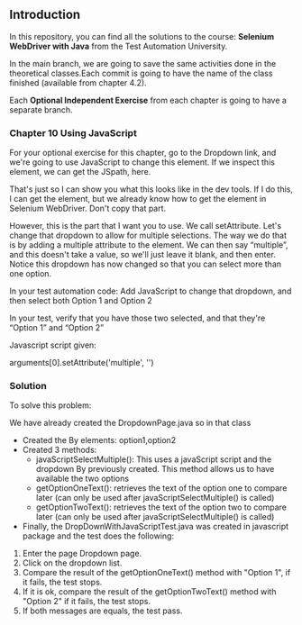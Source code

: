 ## Introduction 

In this repository, you can find all the solutions to the
course: **Selenium WebDriver with Java** from the Test
Automation University. 

In the main branch, we are going to save the same activities
done in the theoretical classes.Each commit is going to have
the name of the class finished (available from chapter 4.2).

Each **Optional Independent Exercise** from each chapter is going to 
have a separate branch.

### Chapter 10 Using JavaScript
For your optional exercise for this chapter,
go to the Dropdown link, and we're going to use JavaScript to change this element.
If we inspect this element, we can get the JSpath, here.


That's just so I can show you what this looks like in the dev tools. If I do this, 
I can get the element, but we already know how to get the element in Selenium WebDriver.
Don't copy that part.

However, this is the part that I want you to use.
We call setAttribute.
Let's change that dropdown to allow for multiple selections. The way we do that is by adding a multiple attribute to the element.
We can then say “multiple”, and this doesn't take a value, so we'll just leave it blank, and then enter.
Notice this dropdown has now changed so that you can select more than one option.

In your test automation code:
Add JavaScript to change that dropdown, and then select both Option 1 and Option 2

In your test, verify that you have those two selected, and that they're “Option 1” and “Option 2”

Javascript script given:

arguments[0].setAttribute('multiple', '')

### Solution
To solve this problem:

We have already created the DropdownPage.java so in that class
* Created the By elements: option1,option2
* Created 3 methods:
  * javaScriptSelectMultiple(): This uses a javaScript script and the dropdown By previously created.
  This method allows us to have available the two options
  * getOptionOneText(): retrieves the text of the option one to compare later (can only be used
  after javaScriptSelectMultiple() is called)
  * getOptionTwoText(): retrieves the text of the option two to compare later (can only be used
      after javaScriptSelectMultiple() is called)
* Finally, the DropDownWithJavaScriptTest.java was created in javascript package and the test does the following:

1. Enter the page Dropdown page.
2. Click on the dropdown list.
3. Compare the result of the getOptionOneText() method with "Option 1", if it fails, the test stops.
4. If it is ok, compare the result of the getOptionTwoText() method with "Option 2" if it fails, the test stops.
5. If both messages are equals, the test pass.